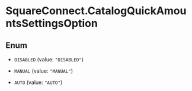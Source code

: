 # SquareConnect.CatalogQuickAmountsSettingsOption

## Enum


* `DISABLED` (value: `"DISABLED"`)

* `MANUAL` (value: `"MANUAL"`)

* `AUTO` (value: `"AUTO"`)


